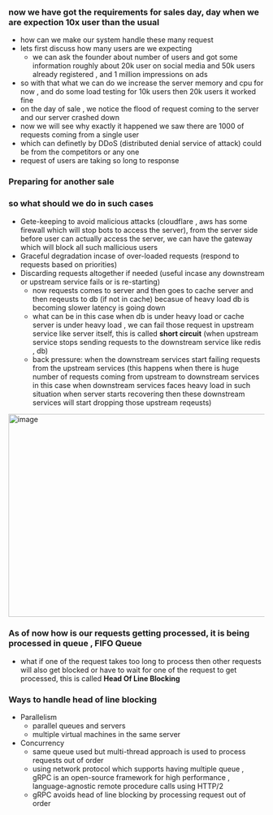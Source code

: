 ### now we have got the requirements for sales day, day when we are expection 10x user than the usual
- how can we make our system handle these many request
- lets first discuss how many users are we expecting
    - we can ask the founder about number of users and got some information roughly about 20k user on social media and 50k users already registered , and 1 million impressions on ads
- so with that what we can do we increase the server memory and cpu for now , and do some load testing for 10k users then 20k users it worked fine
- on the day of sale , we notice the flood of request coming to the server and our server crashed down
- now we will see why exactly it happened we saw there are 1000 of requests coming from a single user
- which can definetly by DDoS (distributed denial service of attack) could be from the competitors or any one
- request of users are taking so long to response

### Preparing for another sale
### so what should we do in such cases
- Gete-keeping to avoid malicious attacks (cloudflare , aws has some firewall which will stop bots to access the server), from the server side before user can actually access the server, we can have the gateway which will block all such mallicious users
- Graceful degradation incase of over-loaded requests (respond to requests based on priorities)
- Discarding requests altogether if needed (useful incase any downstream or upstream service fails or is re-starting)
    - now requests comes to server and then goes to cache server and then reqeusts to db (if not in cache) becasue of heavy load db is becoming slower latency is going down
    - what can be in this case when db is under heavy load or cache server is under heavy load , we can fail those request in upstream service like server itself, this is called **short circuit** (when upstream service stops sending requests to the downstream service like redis , db)
    - back pressure: when the downstream services start failing requests from the upstream services (this happens when there is huge number of requests coming from upstream to downstream services in this case when downstream services faces heavy load in such situation when server starts recovering then these downstream services will start dropping those upstream reqeusts)
<img width="600" height="400" alt="image" src="https://github.com/user-attachments/assets/a75ea273-c7d5-4875-aa7c-20aa2190e6a6" />

### As of now how is our requests getting processed, it is being processed in queue , FIFO Queue
- what if one of the request takes too long to process then other requests will also get blocked or have to wait for one of the request to get processed, this is called **Head Of Line Blocking**

### Ways to handle head of line blocking
- Parallelism
    - parallel queues and servers
    - multiple virtual machines in the same server
- Concurrency
    - same queue used but multi-thread approach is used to process requests out of order
    - using network protocol which supports having multiple queue , gRPC is an open-source framework for high performance , language-agnostic remote procedure calls using HTTP/2
    - gRPC avoids head of line blocking by processing request out of order
